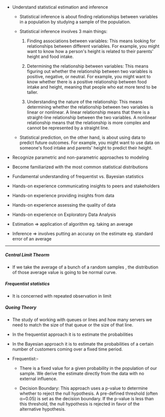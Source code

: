 - Understand statistical estimation and inference
    - Statistical inference is about finding relationships between variables in a population by studying a sample of the population.

    - Statistical inference involves 3 main things:
        1. Finding associations between variables: This means looking for relationships between different variables. For example, you might want to know how a person's height is related to their parents' height and food intake.
        
        2. Determining the relationship between variables: This means figuring out whether the relationship between two variables is positive, negative, or neutral. For example, you might want to know whether there is a positive relationship between food intake and height, meaning that people who eat more tend to be taller.

        3. Understanding the nature of the relationship: This means determining whether the relationship between two variables is linear or nonlinear. A linear relationship means that there is a straight-line relationship between the two variables. A nonlinear relationship means that the relationship is more complex and cannot be represented by a straight line.
    
    - Statistical prediction, on the other hand, is about using data to predict future outcomes. For example, you might want to use data on someone's food intake and parents' height to predict their height.




- Recognize parametric and non-parametric approaches to modeling
- Become familiarized with the most common statistical distributions
- Fundamental understanding of frequentist vs. Bayesian statistics
- Hands-on experience communicating insights to peers and stakeholders
- Hands-on experience providing insights from data
- Hands-on experience assessing the quality of data
- Hands-on experience on Exploratory Data Analysis

- Estimation => application of algorithm eg. taking an average
- Inference => involves putting an accuray on the estimate eg. standard error of an average

-----------------------------

##### Central Limit Theorm
- If we take the average of a bunch of a random samples , the distribution of those average value is going to be normal curve.

##### Frequentist statistics
- It is concerned with repeated observation in limit

##### Queing Theory
- The study of working with queues or lines and how many servers we need to match the size of that queue or the size of that line. 

- In the frequentist approach it is to estimate the probabilities
- In the Bayesian approach it is to estimate the probabilities of a certain number of customers coming over a fixed time period.

- Frequentist:-
    - There is a fixed value for a given probability in the population of our sample. We derive the estimate directly from the data with no external influence. 

    - Decision Boundary: This approach uses a p-value to determine whether to reject the null hypothesis. A pre-defined threshold (often α=0.05) is set as the decision boundary. If the p-value is less than this threshold, the null hypothesis is rejected in favor of the alternative hypothesis.

